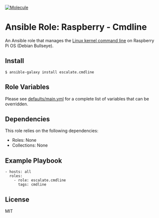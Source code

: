 [![Molecule](https://github.com/escalate/ansible-raspberry-cmdline/actions/workflows/molecule.yml/badge.svg?branch=master&event=push)](https://github.com/escalate/ansible-raspberry-cmdline/actions/workflows/molecule.yml)

# Ansible Role: Raspberry - Cmdline

An Ansible role that manages the [Linux kernel command line](https://www.raspberrypi.com/documentation/computers/configuration.html#the-kernel-command-line) on Raspberry Pi OS (Debian Bullseye).

## Install

```
$ ansible-galaxy install escalate.cmdline
```

## Role Variables

Please see [defaults/main.yml](https://github.com/escalate/ansible-raspberry-cmdline/blob/master/defaults/main.yml) for a complete list of variables that can be overridden.

## Dependencies

This role relies on the following dependencies:

* Roles: None
* Collections: None

## Example Playbook

```
- hosts: all
  roles:
    - role: escalate.cmdline
      tags: cmdline
```

## License

MIT
